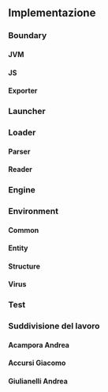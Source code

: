 ## Implementazione

### Boundary

#### JVM

#### JS

#### Exporter

### Launcher

### Loader

#### Parser

#### Reader

### Engine

### Environment

#### Common

#### Entity

#### Structure

#### Virus

### Test

### Suddivisione del lavoro

#### Acampora Andrea

#### Accursi Giacomo

#### Giulianelli Andrea

<div style="page-break-after: always;"></div>

